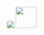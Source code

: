 <img src="./hero_image.png" />
<img width="50" src="https://hits.sh/github.com/kimmingyeol31.svg?style=flat-square&label=visits&color=1F6FEB&labelColor=1F6FEB" />
